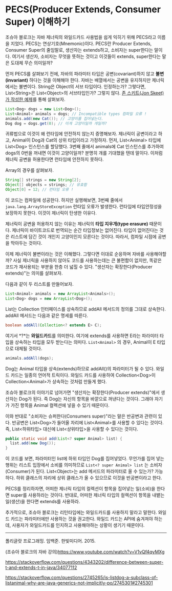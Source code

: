 # PECS(Producer Extends, Consumer Super) 이해하기



조슈아 블로크는 자바 제너릭의 와일드카드 사용법을 쉽게 익히기 위해 PECS라고 이름을 지었다. PECS는 연상기호(Mnemonic)이다. PECS란 Producer Extends, Consumer Super의 줄임말로, 생산자는 extends하고, 소비자는 super한다는 말이다. 여기서 생산자, 소비자는 무엇을 뜻하는 것이고 이것들이 extends, super한다는 말은 도대체 무슨 의미일까?

먼저 PECS를 살펴보기 전에, 자바의 파라미터 타입은 공변(covariant)하지 않고 **불변(invariant)** 하다는 것을 이해해야 한다. 자바는 배열에서는 공변을 유지하지만 제너릭에서는 불변이다. String은 Object의 서브 타입이다. 인정하는가? 그렇다면, List\<String>은 List\<Object>의 서브타입인가? 그렇지 않다. [존 스키트(Jon Skeet)가 작성한 예제](https://stackoverflow.com/a/2745301/697449)를 통해 살펴보자.

```java
List<Dog> dogs = new List<Dog>();
List<Animal> animals = dogs; // Incompatible types 컴파일 오류 !
animals.add(new Cat()); // 고양이를 집어넣는다.
Dog dog = dogs.get(0); // 이게 고양이일까 개일까?
```

귀류법으로 이것이 왜 런타임에 안전하지 않는지 증명해보자. 제너릭이 공변이라고 하고, Animal이 Dog과 Cat의 상위 타입이라고 가정하자. 먼저, List\<Animal> 타입에 List\<Dog> 인스턴스를 할당했다. 3번째 줄에서 animals에 Cat 인스턴스를 추가하여 dogs의 0번을 꺼내면 이것이 고양이일까? 분명히 개를 기대했을 텐데 말이다. 이처럼 제너릭 공변을 허용한다면 런타임에 안전하지 못하다.

Array의 경우를 살펴보자.

```java
String[] strings = new String[2];
Object[] objects = strings; // 유효함
Object[0] = 12; // 런타임 오류 !
```

이 코드는 컴파일에 성공한다. 하지만 실행해보면, 3번째 줄에서 `java.lang.ArrayStoreException` 런타임 오류가 발생한다. 런타임에 타입안정성을 보장하지 못한다. 이것이 제너릭이 탄생한 이유다. 

제너릭이 공변을 허용하지 않는 이유는 제너릭의 **타입 지우개(type erasure)** 때문이다. 제너릭이 바이트코드로 번역되는 순간 타입정보는 없어진다. 타입이 없어진다는 것은 리스트에 담긴 것이 개인지 고양이인지 모른다는 것이다. 따라서, 컴파일 시점에 공변을 막아두는 것이다.



이제 제너릭이 불변이라는 것은 이해했다. 그렇다면 이대로 순응하며 자바를 사용해야할까? 사실 제너릭을 사용하지 않아도 코드를 사용하는데는 큰 불편함이 없지만, 똑같은 코드가 재사용되는 부분을 한층 더 넓힐 수 있다. "생산자는 확장한다(Producer extends)"는 의미를 살펴보자. 

다음과 같이 두 리스트를 만들어보자. 

```java
List<Animal> animals = new ArrayList<Animals>();
List<Dog> dogs = new ArrayList<Dog>();
```

List는 Collection 인터페이스를 상속하므로 addAll 메서드의 정의를 그대로 상속한다. addAll 메서드는 다음과 같은 명세를 따른다.

```java
boolean addAll(Collection<? extends E> C);
```

여기서 *?*는 **와일드카드**를 의미한다. 여기에 extends를 사용하면 E라는 파라미터 타입을 상속하는 타입을 모두 받는다는 의미다. `List<Animal>` 의 경우, Animal이 E 타입으로 대체될 것이다. 

```java
animals.addAll(dogs);
```

Dog는 Animal 타입을 상속(extends)하므로 addAll()의 파라미터가 될 수 있다. 와일드 카드는 일종의 언어적 트릭이다. 와일드 카드를 사용하여 Collection\<Dog>이 Collection\<Animal>가 상속하는 것처럼 만들게 했다. 

조슈아 블로크의 이야기로 넘어가면 "생산자는 확장한다(Producer extends)"에서 생산자는 Dog가 된다. 즉 Dog는 자신의 항목을 바깥으로 꺼낸다는 것이다. 그래야 자기가 가진 항목을 Animal 컬렉션에 넣을 수 있기 때문이다.

이와 반대로 "소비자는 슈퍼한다(Consumers super)"라는 말은 반공변과 관련이 있다. 반공변은 List\<Dog>가 들어올 자리에 List\<Animal>를 사용할 수 있다는 것이다. 즉, List\<하위타입> 대신에 List\<상위타입>을 사용할 수 있다는 것이다.

```java
public static void add(List<? super Animal> list) {
  list.add(new Dog());
}
```

이 코드를 보면, 파라미터인 list에 하위 타입인 Dog를 집어넣었다. 무언가를 집어 넣는 행위는 리스트 입장에서 소비를 의미하므로 `List<? super Animal> list` 는 소비자(Consumer)가 된다. List\<Object>는 add 메서드의 파라미터로 올 수 있는가? 가능하다. 하위 클래스의 자리에 상위 클래스가 올 수 있으므로 이것을 반공변이라고 한다. 



PECS를 정리하자면, 어떠한 제너릭 타입의 컬렉션이 항목을 집어넣는 일(소비)을 한다면 super를 사용하라는 것이다. 반대로, 어떠한 제너릭 타입의 컬렉션이 항목을 내뱉는 일(생산)을 한다면 extends를 사용하라. 



추가적으로, 조슈아 블로크는 리턴타입에는 와일드카드를 사용하지 말라고 말한다. 와일드 카드는 파라미터에만 사용하는 것을 권고한다. 와일드 카드는 API에 숨겨져야 하는데, 사용자가 와일드카드를 인지하고 사용해야하는 상황이 생기기 때문이다.

---

폴리글랏 프로그래밍. 임백준. 한빛미디어. 2015.

(조슈아 블로크의 자바 강의)https://www.youtube.com/watch?v=V1vQf4qyMXg

https://stackoverflow.com/questions/4343202/difference-between-super-t-and-extends-t-in-java/34077112

https://stackoverflow.com/questions/2745265/is-listdog-a-subclass-of-listanimal-why-are-java-generics-not-implicitly-po/2745301#2745301


